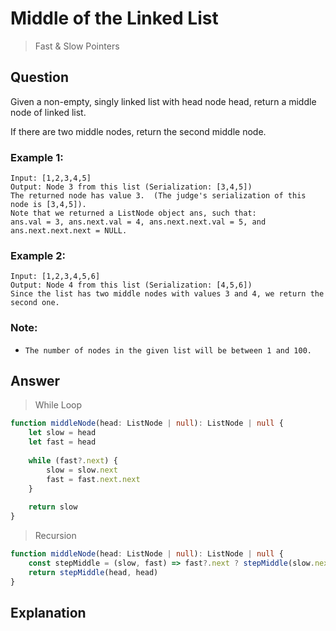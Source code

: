 # Middle of the Linked List
> Fast & Slow Pointers

## Question
Given a non-empty, singly linked list with head node head, return a middle node of linked list.

If there are two middle nodes, return the second middle node.

### Example 1:
```
Input: [1,2,3,4,5]
Output: Node 3 from this list (Serialization: [3,4,5])
The returned node has value 3.  (The judge's serialization of this node is [3,4,5]).
Note that we returned a ListNode object ans, such that:
ans.val = 3, ans.next.val = 4, ans.next.next.val = 5, and ans.next.next.next = NULL.
```

### Example 2:
```
Input: [1,2,3,4,5,6]
Output: Node 4 from this list (Serialization: [4,5,6])
Since the list has two middle nodes with values 3 and 4, we return the second one.
```

### Note:
- ```The number of nodes in the given list will be between 1 and 100.```

## Answer
> While Loop
```typescript
function middleNode(head: ListNode | null): ListNode | null {
    let slow = head
    let fast = head
    
    while (fast?.next) {
        slow = slow.next
        fast = fast.next.next
    }
    
    return slow
}
```

> Recursion
```typescript
function middleNode(head: ListNode | null): ListNode | null {
    const stepMiddle = (slow, fast) => fast?.next ? stepMiddle(slow.next, fast.next?.next) : slow
    return stepMiddle(head, head)
}
```

## Explanation

